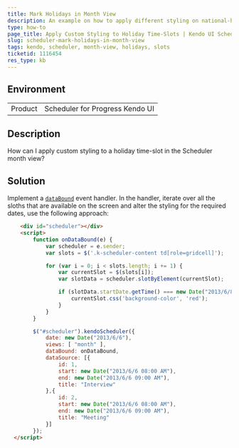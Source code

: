 ```yaml
---
title: Mark Holidays in Month View
description: An example on how to apply different styling on national-holiday time-slots in the Kendo UI Scheduler.
type: how-to
page_title: Apply Custom Styling to Holiday Time-Slots | Kendo UI Scheduler
slug: scheduler-mark-holidays-in-month-view
tags: kendo, scheduler, month-view, holidays, slots
ticketid: 1116454
res_type: kb
---
```


## Environment

<table>
 <tr>
  <td>Product</td>
  <td>Scheduler for Progress Kendo UI</td>
 </tr>
</table>

## Description

How can I apply custom styling to a holiday time-slot in the Scheduler month view?

## Solution

Implement a [`dataBound`](http://docs.telerik.com/kendo-ui/api/javascript/ui/scheduler#events-dataBound) event handler. In the handler, iterate over all the sloths that are available on the screen and alter the styling for the required dates, use the following approach:  

```html
	<div id="scheduler"></div>
	<script>
		function onDataBound(e) {
			var scheduler = e.sender;
			var slots = $('.k-scheduler-content td[role=gridcell]');

			for (var i = 0; i < slots.length; i += 1) {
				var currentSlot = $(slots[i]);
				var slotData = scheduler.slotByElement(currentSlot);

				if (slotData.startDate.getTime() === new Date("2013/6/8").getTime()) {
					currentSlot.css('background-color', 'red');
				}
			}
		}

		$("#scheduler").kendoScheduler({
			date: new Date("2013/6/6"),
			views: [ "month" ],
			dataBound: onDataBound,
			dataSource: [{
				id: 1,
				start: new Date("2013/6/6 08:00 AM"),
				end: new Date("2013/6/6 09:00 AM"),
				title: "Interview"
			},{
				id: 2,
				start: new Date("2013/6/6 08:00 AM"),
				end: new Date("2013/6/6 09:00 AM"),
				title: "Meeting"
			}]
		});
  </script>
```
